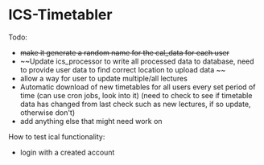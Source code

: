 # ICS-Timetabler

Todo:
- ~~make it generate a random name for the cal_data for each user~~
- ~~Update ics_processor to write all processed data to database, need to provide user data to find correct location to upload data ~~
- allow a way for user to update multiple/all lectures
- Automatic download of new timetables for all users every set period of time (can use cron jobs, look into it) (need to check to see if timetable data has changed from last check such as new lectures, if so update, otherwise don't)
- add anything else that might need work on

How to test ical functionality:
- login with a created account

